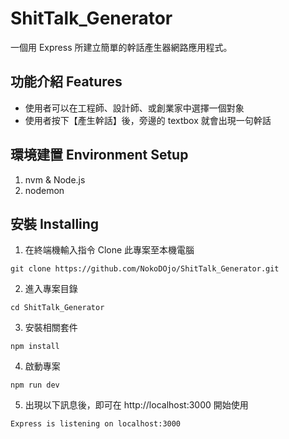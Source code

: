 # ShitTalk_Generator
一個用 Express 所建立簡單的幹話產生器網路應用程式。

## 功能介紹 Features
- 使用者可以在工程師、設計師、或創業家中選擇一個對象
- 使用者按下【產生幹話】後，旁邊的 textbox 就會出現一句幹話

## 環境建置 Environment Setup

1. nvm & Node.js
2. nodemon

## 安裝 Installing

1. 在終端機輸入指令 Clone 此專案至本機電腦
```
git clone https://github.com/NokoDOjo/ShitTalk_Generator.git
```
2. 進入專案目錄
```
cd ShitTalk_Generator
```
3. 安裝相關套件
```
npm install
```
4. 啟動專案
```
npm run dev
```
5. 出現以下訊息後，即可在 http://localhost:3000 開始使用
```
Express is listening on localhost:3000
```
